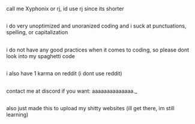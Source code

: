call me Xyphonix or rj, id use rj since its shorter
##
i do very unoptimized and unoranized coding and i suck at punctuations, spelling, or capitalization
##
i do not have any good practices when it comes to coding, so please dont look into my spaghetti code
##
i also have 1 karma on reddit (i dont use reddit)
##
contact me at discord if you want: aaaaaaaaaaaaaa._
##
also just made this to upload my shitty websites (ill get there, im still learning)
